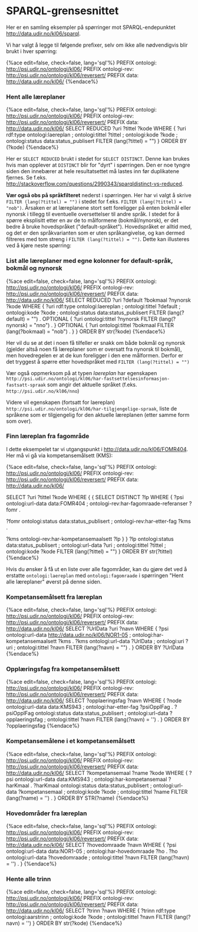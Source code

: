 # SPARQL-grensesnittet

Her er en samling eksempler på spørringer mot SPARQL-endepunktet  http://data.udir.no/kl06/sparql.

Vi har valgt å legge til følgende prefixer, selv om ikke alle nødvendigvis blir brukt i hver spørring:

{%ace edit=false, check=false, lang='sql'%}
PREFIX ontologi: <http://psi.udir.no/ontologi/kl06/>
PREFIX ontologi-rev: <http://psi.udir.no/ontologi/kl06/reversert/>
PREFIX data: <http://data.udir.no/kl06/>
{%endace%}

### Hent alle læreplaner

{%ace edit=false, check=false, lang='sql'%}
PREFIX ontologi: <http://psi.udir.no/ontologi/kl06/>
PREFIX ontologi-rev: <http://psi.udir.no/ontologi/kl06/reversert/>
PREFIX data: <http://data.udir.no/kl06/>
SELECT REDUCED ?uri ?tittel ?kode 
WHERE {
?uri rdf:type ontologi:laereplan ;
ontologi:tittel ?tittel ;
ontologi:kode ?kode ;
ontologi:status data:status_publisert
FILTER (lang(?tittel) = "")
} ORDER BY (?kode)
{%endace%}

Her er ```SELECT REDUCED``` brukt i stedet for ```SELECT DISTINCT```. Denne kan brukes hvis man opplever at ```DISTINCT``` blir for "dyrt" i spørringen. Den er noe tyngre siden den innebærer at hele resultatsettet må lastes inn før duplikatene fjernes. Se f.eks. http://stackoverflow.com/questions/2990343/sparqldistinct-vs-reduced.

**Vær også obs på språkfilteret** nederst i spørringen. Her har vi valgt å skrive ```FILTER (lang(?tittel) = "")``` i stedet for f.eks. ```FILTER (lang(?tittel) = "nob")```. Årsaken er at læreplanene stort sett foreligger på enten bokmål eller nynorsk i tillegg til eventuelle oversettelser til andre språk. I stedet for å spørre eksplisitt etter en av de to målformene (bokmål/nynorsk), er det bedre å bruke hovedspråket ("default-språket"). Hovedspråket er alltid med, og det er den språkvarianten som er uten språkangivelse, og kan dermed filtreres med tom streng i ```FILTER (lang(?tittel) = "")```. Dette kan illusteres ved å kjøre neste spørring:

### List alle læreplaner med egne kolonner for default-språk, bokmål og nynorsk

{%ace edit=false, check=false, lang='sql'%}
PREFIX ontologi: <http://psi.udir.no/ontologi/kl06/>
PREFIX ontologi-rev: <http://psi.udir.no/ontologi/kl06/reversert/>
PREFIX data: <http://data.udir.no/kl06/>
SELECT REDUCED ?uri ?default ?bokmaal ?nynorsk ?kode 
WHERE {
?uri rdf:type ontologi:laereplan ;
ontologi:tittel ?default ;
ontologi:kode ?kode ;
ontologi:status data:status_publisert
FILTER (lang(?default) = "") .
OPTIONAL {
?uri ontologi:tittel ?nynorsk
FILTER (lang(?nynorsk) = "nno") .
}
OPTIONAL {
?uri ontologi:tittel ?bokmaal
FILTER (lang(?bokmaal) = "nob") .
}
} ORDER BY str(?kode)
{%endace%}

Her vil du se at det i noen få tilfeller er snakk om både bokmål og nynorsk (gjelder altså noen få læreplaner som er oversatt fra nynorsk til bokmål), men hovedregelen er at de kun foreligger i den ene målformen. Derfor er det tryggest å spørre etter hovedspråket med ```FILTER (lang(?tittel) = "")```

Vær også oppmerksom på at typen *laereplan* har egenskapen ```http://psi.udir.no/ontologi/kl06/har-fastsettelsesinformasjon-fastsatt-spraak``` som angir det aktuelle språket (f.eks. ```http://psi.udir.no/kl06/nno```)

Videre vil egenskapen (fortsatt for laereplan) ```http://psi.udir.no/ontologi/kl06/har-tilgjengelige-spraak```, liste de språkene som er tilgjengelig for den aktuelle læreplanen (etter samme form som over).


### Finn læreplan fra fagområde
I dette eksempelet tar vi utgangspunkt i http://data.udir.no/kl06/FOMR404. 
Her må vi gå via kompetansemålsett (KMS):

{%ace edit=false, check=false, lang='sql'%}
PREFIX ontologi: <http://psi.udir.no/ontologi/kl06/>
PREFIX ontologi-rev: <http://psi.udir.no/ontologi/kl06/reversert/>
PREFIX data: <http://data.udir.no/kl06/>

SELECT ?uri ?tittel ?kode WHERE {
{
SELECT DISTINCT ?lp WHERE {
?psi ontologi:url-data data:FOMR404 ;
ontologi-rev:har-fagomraade-referanser ?fomr .

?fomr ontologi:status data:status_publisert ;
ontologi-rev:har-etter-fag ?kms .

?kms ontologi-rev:har-kompetansemaalsett ?lp
}
}
?lp ontologi:status data:status_publisert ;
ontologi:url-data ?uri ;
ontologi:tittel ?tittel ;
ontologi:kode ?kode
FILTER (lang(?tittel) = "")
} ORDER BY str(?tittel)
{%endace%}

Hvis du ønsker å få ut en liste over alle fagområder, kan du gjøre det ved å erstatte ```ontologi:laereplan``` med ```ontologi:fagomraade``` i spørringen "Hent alle læreplaner" øverst på denne siden.

### Kompetansemålsett fra læreplan
{%ace edit=false, check=false, lang='sql'%}
PREFIX ontologi: <http://psi.udir.no/ontologi/kl06/>
PREFIX ontologi-rev: <http://psi.udir.no/ontologi/kl06/reversert/>
PREFIX data: <http://data.udir.no/kl06/>
SELECT ?UrlData ?uri ?navn WHERE {
?psi ontologi:url-data <http://data.udir.no/kl06/NOR1-05> ;
ontologi:har-kompetansemaalsett ?kms .
?kms ontologi:url-data ?UrlData ;
ontologi:uri ?uri ;
ontologi:tittel ?navn
FILTER (lang(?navn) = "") .
} ORDER BY ?UrlData
{%endace%}

### Opplæringsfag fra kompetansemålsett
{%ace edit=false, check=false, lang='sql'%}
PREFIX ontologi: <http://psi.udir.no/ontologi/kl06/>
PREFIX ontologi-rev: <http://psi.udir.no/ontologi/kl06/reversert/>
PREFIX data: <http://data.udir.no/kl06/>
SELECT ?opplaeringsfag ?navn WHERE {
?node ontologi:url-data data:KMS943 ;
ontologi:har-etter-fag ?psiOpplFag .
?psiOpplFag ontologi:status data:status_publisert ;
ontologi:url-data ?opplaeringsfag ;
ontologi:tittel ?navn
FILTER (lang(?navn) = '') .
} ORDER BY ?opplaeringsfag
{%endace%}

### Kompetansemålene i et kompetansemålsett
{%ace edit=false, check=false, lang='sql'%}
PREFIX ontologi: <http://psi.udir.no/ontologi/kl06/>
PREFIX ontologi-rev: <http://psi.udir.no/ontologi/kl06/reversert/>
PREFIX data: <http://data.udir.no/kl06/>
SELECT ?kompetansemaal ?name ?kode WHERE {
?psi ontologi:url-data data:KMS943 ;
ontologi:har-kompetansemaal ?harKmaal .
?harKmaal ontologi:status data:status_publisert ;
ontologi:url-data ?kompetansemaal ;
ontologi:kode ?kode ;
ontologi:tittel ?name
FILTER (lang(?name) = '') .
} ORDER BY STR(?name)
{%endace%}

### Hovedområder fra læreplan
{%ace edit=false, check=false, lang='sql'%}
PREFIX ontologi: <http://psi.udir.no/ontologi/kl06/>
PREFIX ontologi-rev: <http://psi.udir.no/ontologi/kl06/reversert/>
PREFIX data: <http://data.udir.no/kl06/>
SELECT ?hovedomraade ?navn WHERE {
?psi ontologi:url-data data:NOR1-05 ;
ontologi:har-hovedomraade ?ho .
?ho ontologi:url-data ?hovedomraade ;
ontologi:tittel ?navn
FILTER (lang(?navn) = '') .
}
{%endace%}

### Hente alle trinn
{%ace edit=false, check=false, lang='sql'%}
PREFIX ontologi: <http://psi.udir.no/ontologi/kl06/>
PREFIX ontologi-rev: <http://psi.udir.no/ontologi/kl06/reversert/>
PREFIX data: <http://data.udir.no/kl06/>
SELECT ?trinn ?navn WHERE {
?trinn rdf:type ontologi:aarstrinn ;
ontologi:kode ?kode ;
ontologi:tittel ?navn
FILTER (lang(?navn) = '')
} ORDER BY str(?kode)
{%endace%}
